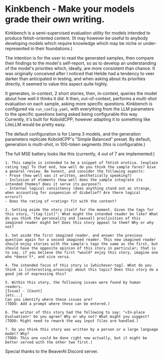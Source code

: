 # Kinkbench - Make your models grade their *own* writing.

Kinkbench is a semi-supervised evaluation utility for models intended to produce fetish-oriented content. (It may however be useful to anybody developing models which require knowledge which may be niche or under-represented in their foundations.)

The intention is for the user to read the generated samples, then compare their findings to the model's self-report, so as to develop an understanding of the model's priorities which, ideally, are more consistent than chance.
It was originally conceived after I noticed that Helide had a tendency to veer darker than anticipated in testing, and when asking about its priorities directly, it seemed to value this aspect quite highly.

It generates, in-context, 2 short stories, then, in-context, queries the model about how well it thinks it did.
It then, out-of-context, performs a multi-shot evaluation on each sample, asking more specific questions.
Kinkbench is configured via `run_config.yaml`, with everything from the LLM parameters to the specific questions being asked being configurable this way.
Currently, it's built for KoboldCPP; however adapting it to something like LiteLLM would be pretty easy.

The default configuration is for Llama 3 models, and the generation parameters replicate KoboldCPP's "Simple Balanced" preset.
By default, generation is multi-shot, in 100-token segments (this is configurable.)

The full MSE battery looks like this (currently, 4 out of 7 are implemented:)
```
1. This sample is intended to be a snippet of fetish erotica. [explain rating tag] To that end, how well do you think the sample fares? Give a general review. Be honest, and consider the following aspects:
- Prose (how well was it written, aesthetically speaking?)
- Inclusion of elements (how well does the sample integrate its intended themes? does it serve its purpose?)
- Internal logical consistency (does anything stand out as strange, when accounting for suspension of disbelief? Are there logical errors?)
- Does the rating of <rating> fit with the content?

2. Setting aside the story itself for the moment. Given the tags for this story, "[tag-list]": What might the intended reader be like? What do you think the personality and [sexual] proclivities of this imagined reader might be? Does this story appeal to them? Why or why not?

3. Set aside the first imagined reader, and answer the previous question again for a second imagined reader. This new imagined reader should enjoy stories with the sample's tags the same as the first, but should have the opposite opinion of this story in particular; that is to say, if you believe the first *would* enjoy this story, imagine one who *doesn't*, and vice versa.

4. The intended focus of this story is [whichever-tag]. What do you think is [interesting,arousing] about this topic? Does this story do a good job of expressing this?

5. Within this story, the following issues were found by human readers.
[Issue] - [Count]
[etc...]
Can you identify where these issues are?
(TODO: Add a prompt where these can be entered.)

6. The writer of this story had the following to say: "<In-place Evaluation>" Do you agree? Why or why not? What might you suggest?
(TODO: Might need to rework the way input files are handled.)

7. Do you think this story was written by a person or a large language model? Why?
(TODO: This one could be done right now actually, but it might be better served with the other two first.)
```

Special thanks to the BeaverAI Discord server.
